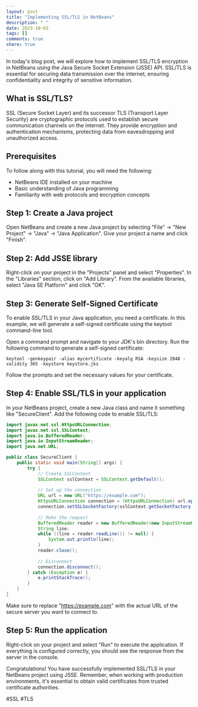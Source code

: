 ```yaml
---
layout: post
title: "Implementing SSL/TLS in NetBeans"
description: " "
date: 2023-10-03
tags: []
comments: true
share: true
---
```


In today's blog post, we will explore how to implement SSL/TLS encryption in NetBeans using the Java Secure Socket Extension (JSSE) API. SSL/TLS is essential for securing data transmission over the internet, ensuring confidentiality and integrity of sensitive information.

## What is SSL/TLS?

SSL (Secure Socket Layer) and its successor TLS (Transport Layer Security) are cryptographic protocols used to establish secure communication channels on the internet. They provide encryption and authentication mechanisms, protecting data from eavesdropping and unauthorized access.

## Prerequisites

To follow along with this tutorial, you will need the following:

- NetBeans IDE installed on your machine
- Basic understanding of Java programming
- Familiarity with web protocols and encryption concepts

## Step 1: Create a Java project

Open NetBeans and create a new Java project by selecting "File" -> "New Project" -> "Java" -> "Java Application". Give your project a name and click "Finish".

## Step 2: Add JSSE library

Right-click on your project in the "Projects" panel and select "Properties". In the "Libraries" section, click on "Add Library". From the available libraries, select "Java SE Platform" and click "OK".

## Step 3: Generate Self-Signed Certificate

To enable SSL/TLS in your Java application, you need a certificate. In this example, we will generate a self-signed certificate using the keytool command-line tool.

Open a command prompt and navigate to your JDK's bin directory. Run the following command to generate a self-signed certificate:

```
keytool -genkeypair -alias mycertificate -keyalg RSA -keysize 2048 -validity 365 -keystore keystore.jks
```

Follow the prompts and set the necessary values for your certificate.

## Step 4: Enable SSL/TLS in your application

In your NetBeans project, create a new Java class and name it something like "SecureClient". Add the following code to enable SSL/TLS:

```java
import javax.net.ssl.HttpsURLConnection;
import javax.net.ssl.SSLContext;
import java.io.BufferedReader;
import java.io.InputStreamReader;
import java.net.URL;

public class SecureClient {
    public static void main(String[] args) {
        try {
            // Create SSLContext
            SSLContext sslContext = SSLContext.getDefault();
            
            // Set up the connection
            URL url = new URL("https://example.com");
            HttpsURLConnection connection = (HttpsURLConnection) url.openConnection();
            connection.setSSLSocketFactory(sslContext.getSocketFactory());
            
            // Make the request
            BufferedReader reader = new BufferedReader(new InputStreamReader(connection.getInputStream()));
            String line;
            while ((line = reader.readLine()) != null) {
                System.out.println(line);
            }
            reader.close();
            
            // Disconnect
            connection.disconnect();
        } catch (Exception e) {
            e.printStackTrace();
        }
    }
}
```

Make sure to replace "https://example.com" with the actual URL of the secure server you want to connect to.

## Step 5: Run the application

Right-click on your project and select "Run" to execute the application. If everything is configured correctly, you should see the response from the server in the console.

Congratulations! You have successfully implemented SSL/TLS in your NetBeans project using JSSE. Remember, when working with production environments, it's essential to obtain valid certificates from trusted certificate authorities.

#SSL #TLS